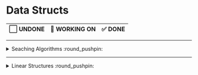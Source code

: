 # Data Structs
| :white_large_square: UNDONE | :round_pushpin: WORKING ON | :white_check_mark: DONE|
|---|---|---|

---

<details>
<summary>Seaching Algorithms :round_pushpin:</summary>

#### [Binary Search C](/searchingAlgorithms/binarySearch.c)

</details>

---

<details>
<summary>Linear Structures :round_pushpin:</summary>


<details>
<summary>Stack :round_pushpin:</summary>

#### [Stack C](/stack/stackcode.c)
#### [Stack PYTHON](/stack/stackcode.py)

</details>

<details>
<summary>Queue :round_pushpin:</summary>

#### [Queue C](/queue/queuecode.c)
#### [Queue PYTHON](/queue/queuecode.py)

</details>

<details>
<summary>Tree :white_large_square:</summary>

# Nothing YET

</details>


</details>